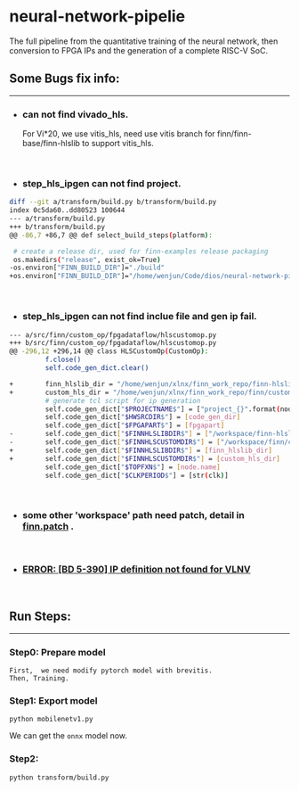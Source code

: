 # neural-network-pipelie
The full pipeline from the quantitative training of the neural network, then conversion to FPGA IPs and the generation of a complete RISC-V SoC.


## Some Bugs fix info:
----
- ### can not find vivado_hls.

    For Vi*20, we use vitis_hls, need use vitis branch for finn/finn-base/finn-hlslib to support vitis_hls.

</br>


- ### step_hls_ipgen can not find project.
```bash
diff --git a/transform/build.py b/transform/build.py
index 0c5da60..dd80523 100644
--- a/transform/build.py
+++ b/transform/build.py
@@ -86,7 +86,7 @@ def select_build_steps(platform):

 # create a release dir, used for finn-examples release packaging
 os.makedirs("release", exist_ok=True)
-os.environ["FINN_BUILD_DIR"]="./build"
+os.environ["FINN_BUILD_DIR"]="/home/wenjun/Code/dios/neural-network-pipeline/transform/finn_build"

```
</br>

- ### step_hls_ipgen can not find inclue file and gen ip fail.

```bash
--- a/src/finn/custom_op/fpgadataflow/hlscustomop.py
+++ b/src/finn/custom_op/fpgadataflow/hlscustomop.py
@@ -296,12 +296,14 @@ class HLSCustomOp(CustomOp):
         f.close()
         self.code_gen_dict.clear()

+        finn_hlslib_dir = "/home/wenjun/xlnx/finn_work_repo/finn-hlslib"
+        custom_hls_dir = "/home/wenjun/xlnx/finn_work_repo/finn/custom_hls"
         # generate tcl script for ip generation
         self.code_gen_dict["$PROJECTNAME$"] = ["project_{}".format(node.name)]
         self.code_gen_dict["$HWSRCDIR$"] = [code_gen_dir]
         self.code_gen_dict["$FPGAPART$"] = [fpgapart]
-        self.code_gen_dict["$FINNHLSLIBDIR$"] = ["/workspace/finn-hlslib"]
-        self.code_gen_dict["$FINNHLSCUSTOMDIR$"] = ["/workspace/finn/custom_hls"]
+        self.code_gen_dict["$FINNHLSLIBDIR$"] = [finn_hlslib_dir]
+        self.code_gen_dict["$FINNHLSCUSTOMDIR$"] = [custom_hls_dir]
         self.code_gen_dict["$TOPFXN$"] = [node.name]
         self.code_gen_dict["$CLKPERIOD$"] = [str(clk)]

```

</br>

- ### some other 'workspace' path need patch, detail in **[finn.patch](finn.patch)** .
</br>

- ### [ERROR: [BD 5-390] IP definition not found for VLNV](https://github.com/bigzz/neural-network-pipeline/issues/4)

</br>

## Run Steps:
----
### Step0: Prepare model

    First,  we need modify pytorch model with brevitis.
    Then, Training.

### Step1: Export model
    python mobilenetv1.py

We can get the `onnx` model now.

### Step2:
    python transform/build.py
